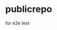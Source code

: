 # publicrepo
for e2e test








































































































































































































































































































































































































































































































































































































































































































































































































































































































































































































































































































